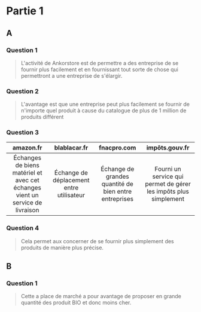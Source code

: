 # Partie 1

## A

### Question 1

> L'activité de Ankorstore est de permettre a des entreprise de se fournir plus facilement et en fournissant tout sorte de chose qui permettront a une entreprise de s'élargir.

### Question 2

> L'avantage est que une entreprise peut plus facilement se fournir de n'importe quel produit à cause du catalogue de plus de 1 million de produits différent

### Question 3

|amazon.fr|blablacar.fr|fnacpro.com|impôts.gouv.fr|
|:-:|:-:|:-:|:-:|
|Échanges de biens matériel et avec cet échanges vient un service de livraison|Échange de déplacement entre utilisateur|Échange de grandes quantité de bien entre entreprises|Fourni un service qui permet de gérer les impôts plus simplement|

### Question 4

> Cela permet aux concerner de se fournir plus simplement des produits de manière plus précise.

## B

### Question 1

> Cette a place de marché a pour avantage de proposer en grande quantité des produit BIO et donc moins cher.
